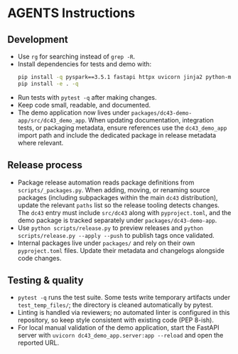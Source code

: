 # AGENTS Instructions

## Development
- Use `rg` for searching instead of `grep -R`.
- Install dependencies for tests and demo with:
  ```bash
  pip install -q pyspark==3.5.1 fastapi httpx uvicorn jinja2 python-multipart
  pip install -e . -q
  ```
- Run tests with `pytest -q` after making changes.
- Keep code small, readable, and documented.
- The demo application now lives under `packages/dc43-demo-app/src/dc43_demo_app`.
  When updating documentation, integration tests, or packaging metadata, ensure
  references use the `dc43_demo_app` import path and include the dedicated
  package in release metadata where relevant.

## Release process
- Package release automation reads package definitions from `scripts/_packages.py`.
  When adding, moving, or renaming source packages (including subpackages within
  the main `dc43` distribution), update the relevant `paths` list so the release
  tooling detects changes. The `dc43` entry must include `src/dc43` along with
  `pyproject.toml`, and the demo package is tracked separately under
  `packages/dc43-demo-app`.
- Use `python scripts/release.py` to preview releases and `python
  scripts/release.py --apply --push` to publish tags once validated.
- Internal packages live under `packages/` and rely on their own `pyproject.toml`
  files. Update their metadata and changelogs alongside code changes.

## Testing & quality
- `pytest -q` runs the test suite. Some tests write temporary artifacts under
  `test_temp_files/`; the directory is cleaned automatically by pytest.
- Linting is handled via reviewers; no automated linter is configured in this
  repository, so keep style consistent with existing code (PEP 8-ish).
- For local manual validation of the demo application, start the FastAPI server
  with `uvicorn dc43_demo_app.server:app --reload` and open the reported URL.
